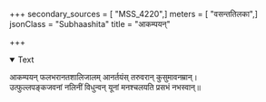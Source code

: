 +++
secondary_sources = [ "MSS_4220",]
meters = [ "वसन्ततिलका",]
jsonClass = "Subhaashita"
title = "आकम्पयन्"

+++

<details open><summary>Text</summary>

आकम्पयन् फलभरानतशालिजालम् आनर्तयंस् तरुवरान् कुसुमावनम्रान्।  
उत्फुल्लपङ्कजवनां नलिनीं विधुन्वन् यूनां मनश्चलयति प्रसभं नभस्वान्॥
</details>
